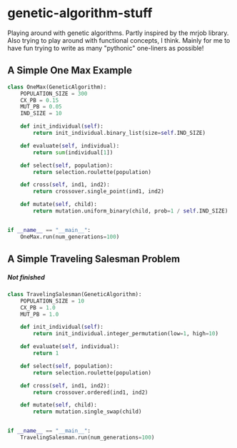 # genetic-algorithm-stuff
Playing around with genetic algorithms. Partly inspired by the mrjob library. 
Also trying to play around with functional concepts, I think. Mainly for me to 
have fun trying to write as many "pythonic" one-liners as possible!

## A Simple One Max Example
```python
class OneMax(GeneticAlgorithm):
    POPULATION_SIZE = 300
    CX_PB = 0.15
    MUT_PB = 0.05
    IND_SIZE = 10

    def init_individual(self):
        return init_individual.binary_list(size=self.IND_SIZE)

    def evaluate(self, individual):
        return sum(individual[1])

    def select(self, population):
        return selection.roulette(population)

    def cross(self, ind1, ind2):
        return crossover.single_point(ind1, ind2)

    def mutate(self, child):
        return mutation.uniform_binary(child, prob=1 / self.IND_SIZE)


if __name__ == "__main__":
    OneMax.run(num_generations=100)
```

## A Simple Traveling Salesman Problem
##### Not finished
```python
class TravelingSalesman(GeneticAlgorithm):
    POPULATION_SIZE = 10
    CX_PB = 1.0
    MUT_PB = 1.0

    def init_individual(self):
        return init_individual.integer_permutation(low=1, high=10)

    def evaluate(self, individual):
        return 1

    def select(self, population):
        return selection.roulette(population)

    def cross(self, ind1, ind2):
        return crossover.ordered(ind1, ind2)

    def mutate(self, child):
        return mutation.single_swap(child)


if __name__ == "__main__":
    TravelingSalesman.run(num_generations=100)
```